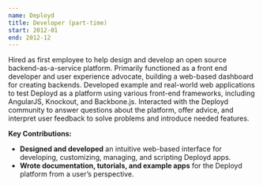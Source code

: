 ```yaml
---
name: Deployd
title: Developer (part-time)
start: 2012-01
end: 2012-12
---
```


Hired as first employee to help design and develop an open source backend-as-a-service platform. Primarily functioned as a front end developer and user experience advocate, building a web-based dashboard for creating backends. Developed example and real-world web applications to test Deployd as a platform using various front-end frameworks, including AngularJS, Knockout, and Backbone.js. Interacted with the Deployd community to answer questions about the platform, offer advice, and interpret user feedback to solve problems and introduce needed features.

**Key Contributions:**

- **Designed and developed** an intuitive web-based interface for developing, customizing, managing, and scripting Deployd apps.
- **Wrote documentation, tutorials, and example apps** for the Deployd platform from a user’s perspective.
